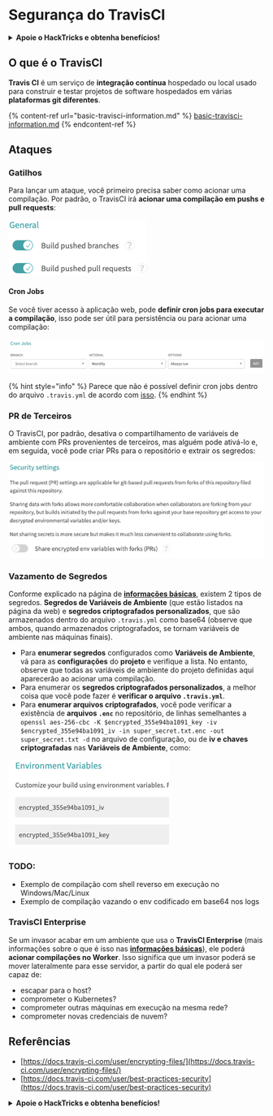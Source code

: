 # Segurança do TravisCI

<details>

<summary><strong>Apoie o HackTricks e obtenha benefícios!</strong></summary>

* Se você quiser ver sua **empresa anunciada no HackTricks** ou se quiser acessar a **versão mais recente do PEASS ou baixar o HackTricks em PDF**, verifique os [**PLANOS DE ASSINATURA**](https://github.com/sponsors/carlospolop)!
* Obtenha o [**swag oficial do PEASS & HackTricks**](https://peass.creator-spring.com)
* Descubra [**A Família PEASS**](https://opensea.io/collection/the-peass-family), nossa coleção exclusiva de [**NFTs**](https://opensea.io/collection/the-peass-family)
* **Junte-se ao** 💬 [**grupo Discord**](https://discord.gg/hRep4RUj7f) ou ao [**grupo Telegram**](https://t.me/peass) ou **siga-me** no **Twitter** 🐦 [**@carlospolopm**](https://twitter.com/carlospolopm)**.**
* **Compartilhe suas técnicas de hacking enviando PRs para os repositórios do** [**HackTricks**](https://github.com/carlospolop/hacktricks) e [**HackTricks Cloud**](https://github.com/carlospolop/hacktricks-cloud) no GitHub.

</details>

## O que é o TravisCI

**Travis CI** é um serviço de **integração contínua** hospedado ou local usado para construir e testar projetos de software hospedados em várias **plataformas git diferentes**.

{% content-ref url="basic-travisci-information.md" %}
[basic-travisci-information.md](basic-travisci-information.md)
{% endcontent-ref %}

## Ataques

### Gatilhos

Para lançar um ataque, você primeiro precisa saber como acionar uma compilação. Por padrão, o TravisCI irá **acionar uma compilação em pushs e pull requests**:

![](<../../.gitbook/assets/image (19) (1).png>)

#### Cron Jobs

Se você tiver acesso à aplicação web, pode **definir cron jobs para executar a compilação**, isso pode ser útil para persistência ou para acionar uma compilação:

![](<../../.gitbook/assets/image (42).png>)

{% hint style="info" %}
Parece que não é possível definir cron jobs dentro do arquivo `.travis.yml` de acordo com [isso](https://github.com/travis-ci/travis-ci/issues/9162).
{% endhint %}

### PR de Terceiros

O TravisCI, por padrão, desativa o compartilhamento de variáveis de ambiente com PRs provenientes de terceiros, mas alguém pode ativá-lo e, em seguida, você pode criar PRs para o repositório e extrair os segredos:

![](<../../.gitbook/assets/image (1) (1) (1) (1) (1) (1).png>)

### Vazamento de Segredos

Conforme explicado na página de [**informações básicas**](basic-travisci-information.md), existem 2 tipos de segredos. **Segredos de Variáveis de Ambiente** (que estão listados na página da web) e **segredos criptografados personalizados**, que são armazenados dentro do arquivo `.travis.yml` como base64 (observe que ambos, quando armazenados criptografados, se tornam variáveis de ambiente nas máquinas finais).

* Para **enumerar segredos** configurados como **Variáveis de Ambiente**, vá para as **configurações** do **projeto** e verifique a lista. No entanto, observe que todas as variáveis de ambiente do projeto definidas aqui aparecerão ao acionar uma compilação.
* Para enumerar os **segredos criptografados personalizados**, a melhor coisa que você pode fazer é **verificar o arquivo `.travis.yml`**.
* Para **enumerar arquivos criptografados**, você pode verificar a existência de **arquivos `.enc`** no repositório, de linhas semelhantes a `openssl aes-256-cbc -K $encrypted_355e94ba1091_key -iv $encrypted_355e94ba1091_iv -in super_secret.txt.enc -out super_secret.txt -d` no arquivo de configuração, ou de **iv e chaves criptografadas** nas **Variáveis de Ambiente**, como:

![](<../../.gitbook/assets/image (71).png>)

### TODO:

* Exemplo de compilação com shell reverso em execução no Windows/Mac/Linux
* Exemplo de compilação vazando o env codificado em base64 nos logs

### TravisCI Enterprise

Se um invasor acabar em um ambiente que usa o **TravisCI Enterprise** (mais informações sobre o que é isso nas [**informações básicas**](basic-travisci-information.md#travisci-enterprise)), ele poderá **acionar compilações no Worker**. Isso significa que um invasor poderá se mover lateralmente para esse servidor, a partir do qual ele poderá ser capaz de:

* escapar para o host?
* comprometer o Kubernetes?
* comprometer outras máquinas em execução na mesma rede?
* comprometer novas credenciais de nuvem?

## Referências

* [https://docs.travis-ci.com/user/encrypting-files/](https://docs.travis-ci.com/user/encrypting-files/)
* [https://docs.travis-ci.com/user/best-practices-security](https://docs.travis-ci.com/user/best-practices-security)

<details>

<summary><strong>Apoie o HackTricks e obtenha benefícios!</strong></summary>

* Se você quiser ver sua **empresa anunciada no HackTricks** ou se quiser acessar a **versão mais recente do PEASS ou baixar o HackTricks em PDF**, verifique os [**PLANOS DE ASSINATURA**](https://github.com/sponsors/carlospolop)!
* Obtenha o [**swag oficial do PEASS & HackTricks**](https://peass.creator-spring.com)
* Descubra [**A Família PEASS**](https://opensea.io/collection/the-peass-family), nossa coleção exclusiva de [**NFTs**](https://opensea.io/collection/the-peass-family)
* **Junte-se ao** 💬 [**grupo Discord**](https://discord.gg/hRep4RUj7f) ou ao [**grupo Telegram**](https://t.me/peass) ou **siga-me** no **Twitter** 🐦 [**@carlospolopm**](https://twitter.com/carlospolopm)**.**
* **Compartilhe suas técnicas de hacking enviando PRs para os repositórios do** [**HackTricks**](https://github.com/carlospolop/hacktricks) e [**HackTricks Cloud**](https://github.com/carlospolop/hacktricks-cloud) no GitHub.

</details>
